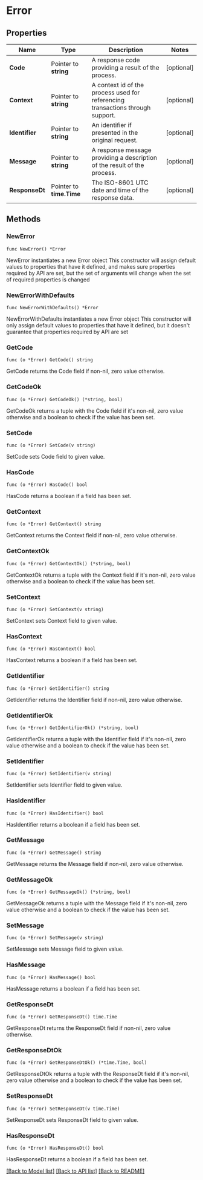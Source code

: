 # Error

## Properties

Name | Type | Description | Notes
------------ | ------------- | ------------- | -------------
**Code** | Pointer to **string** | A response code providing a result of the process. | [optional] 
**Context** | Pointer to **string** | A context id of the process used for referencing transactions through support. | [optional] 
**Identifier** | Pointer to **string** | An identifier if presented in the original request. | [optional] 
**Message** | Pointer to **string** | A response message providing a description of the result of the process. | [optional] 
**ResponseDt** | Pointer to **time.Time** | The ISO-8601 UTC date and time of the response data. | [optional] 

## Methods

### NewError

`func NewError() *Error`

NewError instantiates a new Error object
This constructor will assign default values to properties that have it defined,
and makes sure properties required by API are set, but the set of arguments
will change when the set of required properties is changed

### NewErrorWithDefaults

`func NewErrorWithDefaults() *Error`

NewErrorWithDefaults instantiates a new Error object
This constructor will only assign default values to properties that have it defined,
but it doesn't guarantee that properties required by API are set

### GetCode

`func (o *Error) GetCode() string`

GetCode returns the Code field if non-nil, zero value otherwise.

### GetCodeOk

`func (o *Error) GetCodeOk() (*string, bool)`

GetCodeOk returns a tuple with the Code field if it's non-nil, zero value otherwise
and a boolean to check if the value has been set.

### SetCode

`func (o *Error) SetCode(v string)`

SetCode sets Code field to given value.

### HasCode

`func (o *Error) HasCode() bool`

HasCode returns a boolean if a field has been set.

### GetContext

`func (o *Error) GetContext() string`

GetContext returns the Context field if non-nil, zero value otherwise.

### GetContextOk

`func (o *Error) GetContextOk() (*string, bool)`

GetContextOk returns a tuple with the Context field if it's non-nil, zero value otherwise
and a boolean to check if the value has been set.

### SetContext

`func (o *Error) SetContext(v string)`

SetContext sets Context field to given value.

### HasContext

`func (o *Error) HasContext() bool`

HasContext returns a boolean if a field has been set.

### GetIdentifier

`func (o *Error) GetIdentifier() string`

GetIdentifier returns the Identifier field if non-nil, zero value otherwise.

### GetIdentifierOk

`func (o *Error) GetIdentifierOk() (*string, bool)`

GetIdentifierOk returns a tuple with the Identifier field if it's non-nil, zero value otherwise
and a boolean to check if the value has been set.

### SetIdentifier

`func (o *Error) SetIdentifier(v string)`

SetIdentifier sets Identifier field to given value.

### HasIdentifier

`func (o *Error) HasIdentifier() bool`

HasIdentifier returns a boolean if a field has been set.

### GetMessage

`func (o *Error) GetMessage() string`

GetMessage returns the Message field if non-nil, zero value otherwise.

### GetMessageOk

`func (o *Error) GetMessageOk() (*string, bool)`

GetMessageOk returns a tuple with the Message field if it's non-nil, zero value otherwise
and a boolean to check if the value has been set.

### SetMessage

`func (o *Error) SetMessage(v string)`

SetMessage sets Message field to given value.

### HasMessage

`func (o *Error) HasMessage() bool`

HasMessage returns a boolean if a field has been set.

### GetResponseDt

`func (o *Error) GetResponseDt() time.Time`

GetResponseDt returns the ResponseDt field if non-nil, zero value otherwise.

### GetResponseDtOk

`func (o *Error) GetResponseDtOk() (*time.Time, bool)`

GetResponseDtOk returns a tuple with the ResponseDt field if it's non-nil, zero value otherwise
and a boolean to check if the value has been set.

### SetResponseDt

`func (o *Error) SetResponseDt(v time.Time)`

SetResponseDt sets ResponseDt field to given value.

### HasResponseDt

`func (o *Error) HasResponseDt() bool`

HasResponseDt returns a boolean if a field has been set.


[[Back to Model list]](../README.md#documentation-for-models) [[Back to API list]](../README.md#documentation-for-api-endpoints) [[Back to README]](../README.md)


